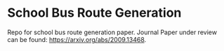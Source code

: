 # School Bus Route Generation
Repo for school bus route generation paper. Journal Paper under review can be found: https://arxiv.org/abs/2009.13468.
